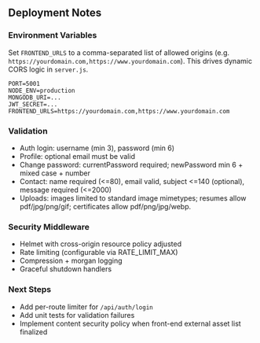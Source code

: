 ## Deployment Notes

### Environment Variables
Set `FRONTEND_URLS` to a comma-separated list of allowed origins (e.g. `https://yourdomain.com,https://www.yourdomain.com`). This drives dynamic CORS logic in `server.js`.

```
PORT=5001
NODE_ENV=production
MONGODB_URI=...
JWT_SECRET=...
FRONTEND_URLS=https://yourdomain.com,https://www.yourdomain.com
```

### Validation
- Auth login: username (min 3), password (min 6)
- Profile: optional email must be valid
- Change password: currentPassword required; newPassword min 6 + mixed case + number
- Contact: name required (<=80), email valid, subject <=140 (optional), message required (<=2000)
- Uploads: images limited to standard image mimetypes; resumes allow pdf/jpg/png/gif; certificates allow pdf/png/jpg/webp.

### Security Middleware
- Helmet with cross-origin resource policy adjusted
- Rate limiting (configurable via RATE_LIMIT_MAX)
- Compression + morgan logging
- Graceful shutdown handlers

### Next Steps
- Add per-route limiter for `/api/auth/login`
- Add unit tests for validation failures
- Implement content security policy when front-end external asset list finalized
